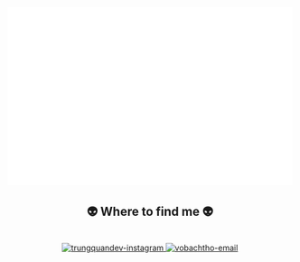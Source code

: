 <!-- Trungquandev -->
<a href="#" target="_blank">
  <img src="svg/trungquandev.svg" width="1200" alt="trungquandev-official" />
</a>
<h2 align="center">👽 Where to find me 👽</h2>
<br>
<!-- https://icons8.com -->
<div align="center">

  <a href="https://zalo.me/0336418838" target="blank">
    <img src="https://img.icons8.com/cute-clipart/100/zalo.png" alt="trungquandev-instagram" />
  </a>
  <a href="mailto:vobachtho@gmail.com" target="top">
    <img src="https://img.icons8.com/bubbles/100/000000/apple-mail.png" alt="vobachtho-email" />
  </a>
</div>

<br>

